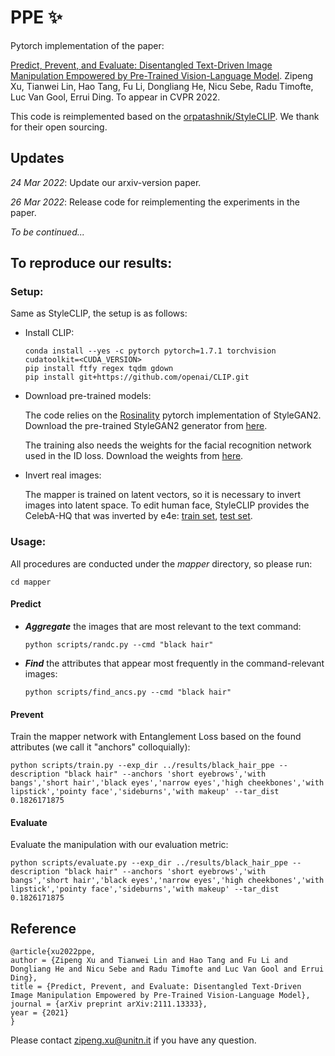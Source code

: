 # PPE ✨
Pytorch implementation of the paper:

[Predict, Prevent, and Evaluate: Disentangled Text-Driven Image Manipulation Empowered by Pre-Trained Vision-Language Model](https://arxiv.org/abs/2111.13333).
Zipeng Xu, Tianwei Lin, Hao Tang, Fu Li, Dongliang He, Nicu Sebe, Radu Timofte, Luc Van Gool, Errui Ding.
To appear in CVPR 2022.

This code is reimplemented based on the [orpatashnik/StyleCLIP](https://github.com/orpatashnik/StyleCLIP).
We thank for their open sourcing.

## Updates
_24 Mar 2022_: Update our arxiv-version paper.

_26 Mar 2022_: Release code for reimplementing the experiments in the paper.

_To be continued..._

## To reproduce our results:
### Setup:
Same as StyleCLIP, the setup is as follows:

- Install CLIP:
    ```shell script
    conda install --yes -c pytorch pytorch=1.7.1 torchvision cudatoolkit=<CUDA_VERSION>
    pip install ftfy regex tqdm gdown
    pip install git+https://github.com/openai/CLIP.git
    ```
- Download pre-trained models:

    The code relies on the [Rosinality](https://github.com/rosinality/stylegan2-pytorch/) pytorch implementation of StyleGAN2.
Download the pre-trained StyleGAN2 generator from [here](https://drive.google.com/file/d/1EM87UquaoQmk17Q8d5kYIAHqu0dkYqdT/view?usp=sharing).
    
    The training also needs the weights for the facial recognition network used in the ID loss. 
Download the weights from [here](https://drive.google.com/file/d/1KW7bjndL3QG3sxBbZxreGHigcCCpsDgn/view?usp=sharing).

- Invert real images:

    The mapper is trained on latent vectors, so it is necessary to invert images into latent space.
    To edit human face, StyleCLIP provides the CelebA-HQ that was inverted by e4e:
[train set](https://drive.google.com/file/d/1gof8kYc_gDLUT4wQlmUdAtPnQIlCO26q/view?usp=sharing), [test set](https://drive.google.com/file/d/1j7RIfmrCoisxx3t-r-KC02Qc8barBecr/view?usp=sharing).

### Usage:
All procedures are conducted under the *mapper* directory, so please run:
```shell script
cd mapper
```
#### Predict
- ***Aggregate*** the images that are most relevant to the text command:
    
    ```shell script
    python scripts/randc.py --cmd "black hair"
    ```

- ***Find*** the attributes that appear most frequently in the command-relevant images:
    ```shell script
    python scripts/find_ancs.py --cmd "black hair"
    ```

#### Prevent
Train the mapper network with Entanglement Loss based on the found attributes (we call it "anchors" colloquially):
```shell script
python scripts/train.py --exp_dir ../results/black_hair_ppe --description "black hair" --anchors 'short eyebrows','with bangs','short hair','black eyes','narrow eyes','high cheekbones','with lipstick','pointy face','sideburns','with makeup' --tar_dist 0.1826171875
```
#### Evaluate
Evaluate the manipulation with our evaluation metric:
```shell script
python scripts/evaluate.py --exp_dir ../results/black_hair_ppe --description "black hair" --anchors 'short eyebrows','with bangs','short hair','black eyes','narrow eyes','high cheekbones','with lipstick','pointy face','sideburns','with makeup' --tar_dist 0.1826171875
```

## Reference
```
@article{xu2022ppe,
author = {Zipeng Xu and Tianwei Lin and Hao Tang and Fu Li and Dongliang He and Nicu Sebe and Radu Timofte and Luc Van Gool and Errui Ding},
title = {Predict, Prevent, and Evaluate: Disentangled Text-Driven Image Manipulation Empowered by Pre-Trained Vision-Language Model},
journal = {arXiv preprint arXiv:2111.13333},
year = {2021}
}
```

Please contact zipeng.xu@unitn.it if you have any question.
